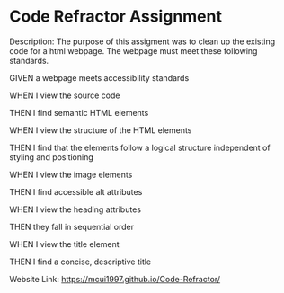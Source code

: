# Code Refractor Assignment 

Description: The purpose of this assigment was to clean up the existing code for a html webpage. The webpage must meet these following standards.

GIVEN a webpage meets accessibility standards

WHEN I view the source code

THEN I find semantic HTML elements

WHEN I view the structure of the HTML elements

THEN I find that the elements follow a logical structure independent of styling and positioning

WHEN I view the image elements

THEN I find accessible alt attributes

WHEN I view the heading attributes

THEN they fall in sequential order

WHEN I view the title element

THEN I find a concise, descriptive title

Website Link: https://mcui1997.github.io/Code-Refractor/


